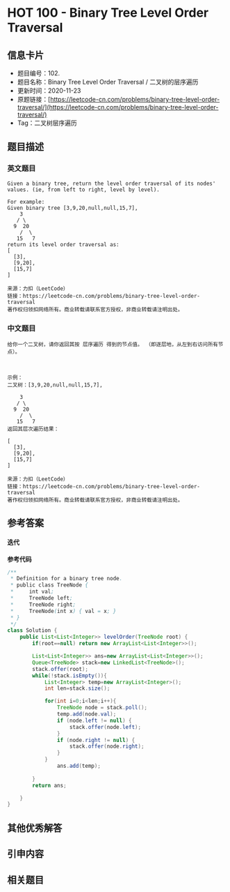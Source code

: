 # HOT 100 - Binary Tree Level Order Traversal

## 信息卡片
- 题目编号：102. 
- 题目名称：Binary Tree Level Order Traversal / 二叉树的层序遍历
- 更新时间：2020-11-23
- 原题链接：[https://leetcode-cn.com/problems/binary-tree-level-order-traversal/](https://leetcode-cn.com/problems/binary-tree-level-order-traversal/)
- Tag：二叉树层序遍历



## 题目描述
### 英文题目
```
Given a binary tree, return the level order traversal of its nodes' values. (ie, from left to right, level by level).

For example:
Given binary tree [3,9,20,null,null,15,7],
    3
   / \
  9  20
    /  \
   15   7
return its level order traversal as:
[
  [3],
  [9,20],
  [15,7]
]

来源：力扣（LeetCode）
链接：https://leetcode-cn.com/problems/binary-tree-level-order-traversal
著作权归领扣网络所有。商业转载请联系官方授权，非商业转载请注明出处。
```


### 中文题目
```
给你一个二叉树，请你返回其按 层序遍历 得到的节点值。 （即逐层地，从左到右访问所有节点）。

 

示例：
二叉树：[3,9,20,null,null,15,7],

    3
   / \
  9  20
    /  \
   15   7
返回其层次遍历结果：

[
  [3],
  [9,20],
  [15,7]
]

来源：力扣（LeetCode）
链接：https://leetcode-cn.com/problems/binary-tree-level-order-traversal
著作权归领扣网络所有。商业转载请联系官方授权，非商业转载请注明出处。
```


## 参考答案
#### 迭代
**参考代码**
```java
/**
 * Definition for a binary tree node.
 * public class TreeNode {
 *     int val;
 *     TreeNode left;
 *     TreeNode right;
 *     TreeNode(int x) { val = x; }
 * }
 */
class Solution {
    public List<List<Integer>> levelOrder(TreeNode root) {
        if(root==null) return new ArrayList<List<Integer>>();

        List<List<Integer>> ans=new ArrayList<List<Integer>>();
        Queue<TreeNode> stack=new LinkedList<TreeNode>();
        stack.offer(root);
        while(!stack.isEmpty()){
            List<Integer> temp=new ArrayList<Integer>();
            int len=stack.size();

            for(int i=0;i<len;i++){
                TreeNode node = stack.poll();
                temp.add(node.val);
                if (node.left != null) {
                    stack.offer(node.left);
                }
                if (node.right != null) {
                    stack.offer(node.right);
                }
            }
                ans.add(temp);
                
        }
        return ans;

    }
}
```


#### 
## 其他优秀解答
#### 
## 引申内容


## 相关题目


